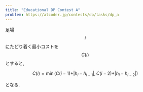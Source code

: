 ```yaml
---
title: "Educational DP Contest A"
problem: https://atcoder.jp/contests/dp/tasks/dp_a
---
```

足場 $$ i $$ にたどり着く最小コストを $$ C(i) $$ とすると,

$$
C(i) = \min(C(i-1) + \vert h_i - h_{i-1} \vert, C(i-2) + \vert h_i - h_{i-2} \vert)
$$

となる.

